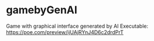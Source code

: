 # gamebyGenAI
Game with graphical interface generated by AI
Executable:
https://poe.com/preview/ijUAjRYnJ4D6c2drdPrT

